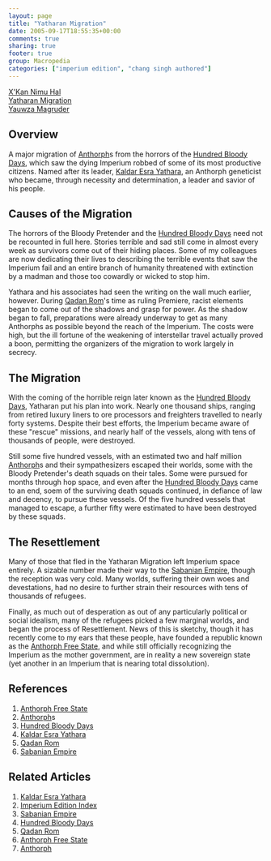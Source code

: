 ```yaml
---
layout: page
title: "Yatharan Migration"
date: 2005-09-17T18:55:35+00:00
comments: true
sharing: true
footer: true
group: Macropedia
categories: ["imperium edition", "chang singh authored"]
---
```


<div class='row'>
	<div class='col-md-4'><a href='/macropedia/xkan-nimu-hal'>X'Kan Nimu Hal</a></div>
	<div class='col-md-4'><a href='/macropedia/yatharan-migration'>Yatharan Migration</a></div>
	<div class='col-md-4'><a href='/macropedia/yauwza-magruder'>Yauwza Magruder</a></div>
</div>



## Overview

A major migration of [Anthorph](/macropedia/anthorph)s from the horrors of the [Hundred Bloody Days](/macropedia/hundred-bloody-days), which saw the dying Imperium robbed of some of its most productive citizens.  Named after its leader, [Kaldar Esra Yathara](/macropedia/kaldar-esra-yathara), an Anthorph geneticist who became, through necessity and determination, a leader and savior of his people.

## Causes of the Migration

The horrors of the Bloody Pretender and the [Hundred Bloody Days](/macropedia/hundred-bloody-days) need not be recounted in full here.  Stories terrible and sad still come in almost every week as survivors come out of their hiding places.  Some of my colleagues are now dedicating their lives to describing the terrible events that saw the Imperium fail and an entire branch of humanity threatened with extinction by a madman and those too cowardly or wicked to stop him.

Yathara and his associates had seen the writing on the wall much earlier, however.  During [Qadan Rom](/macropedia/qadan-rom)'s time as ruling Premiere, racist elements began to come out of the shadows and grasp for power.  As the shadow began to fall, preparations were already underway to get as many Anthorphs as possible beyond the reach of the Imperium.  The costs were high, but the ill fortune of the weakening of interstellar travel actually proved a boon, permitting the organizers of the migration to work largely in secrecy.

## The Migration

With the coming of the horrible reign later known as the [Hundred Bloody Days](/macropedia/hundred-bloody-days), Yatharan put his plan into work.  Nearly one thousand ships, ranging from retired luxury liners to ore processors and freighters travelled to nearly forty systems.  Despite their best efforts, the Imperium became aware of these "rescue" missions, and nearly half of the vessels, along with tens of thousands of people, were destroyed.

Still some five hundred vessels, with an estimated two and half million [Anthorph](/macropedia/anthorph)s and their sympathesizers escaped their worlds, some with the Bloody Pretender's death squads on their tales.  Some were pursued for months through hop space, and even after the [Hundred Bloody Days](/macropedia/hundred-bloody-days) came to an end, soem of the surviving death squads continued, in defiance of law and decency, to pursue these vessels.  Of the five hundred vessels that managed to escape, a further fifty were estimated to have been destroyed by these squads.

## The Resettlement

Many of those that fled in the Yatharan Migration left Imperium space entirely.  A sizable number made their way to the [Sabanian Empire](/macropedia/sabanian-empire), though the reception was very cold.  Many worlds, suffering their own woes and devestations, had no desire to further strain their resources with tens of thousands of refugees.

Finally, as much out of desperation as out of any particularly political or social idealism, many of the refugees picked a few marginal worlds, and began the process of Resettlement.  News of this is sketchy, though it has recently come to my ears that these people, have founded a republic known as the [Anthorph Free State](/macropedia/anthorph-free-state), and while still officially recognizing the Imperium as the mother government, are in reality a new sovereign state (yet another in an Imperium that is nearing total dissolution).

## References
1. [Anthorph Free State](/macropedia/anthorph-free-state)
1. [Anthorph](/macropedia/anthorph)s
1. [Hundred Bloody Days](/macropedia/hundred-bloody-days)
1. [Kaldar Esra Yathara](/macropedia/kaldar-esra-yathara)
1. [Qadan Rom](/macropedia/qadan-rom)
1. [Sabanian Empire](/macropedia/sabanian-empire)

## Related Articles

1. [Kaldar Esra Yathara](/macropedia/kaldar-esra-yathara)
2. [Imperium Edition Index](/macropedia/imperium-edition-index)
3. [Sabanian Empire](/macropedia/sabanian-empire)
4. [Hundred Bloody Days](/macropedia/hundred-bloody-days)
5. [Qadan Rom](/macropedia/qadan-rom)
6. [Anthorph Free State](/macropedia/anthorph-free-state)
7. [Anthorph](/macropedia/anthorph)


 
